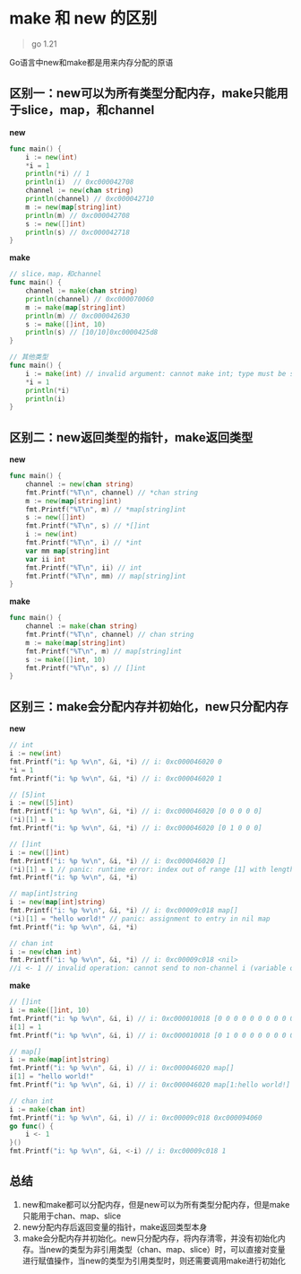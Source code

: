 # make 和 new 的区别

> go 1.21

Go语言中new和make都是用来内存分配的原语

## 区别一：new可以为所有类型分配内存，make只能用于slice，map，和channel

**new**

~~~go
func main() {
    i := new(int)
    *i = 1
    println(*i) // 1
    println(i)  // 0xc000042708
    channel := new(chan string)
    println(channel) // 0xc000042710
    m := new(map[string]int)
    println(m) // 0xc000042708
    s := new([]int)
    println(s) // 0xc000042718
}
~~~

**make**

~~~go
// slice，map，和channel
func main() {
    channel := make(chan string)
    println(channel) // 0xc000070060
    m := make(map[string]int)
    println(m) // 0xc000042630
    s := make([]int, 10)
    println(s) // [10/10]0xc0000425d8
}

// 其他类型
func main() {
    i := make(int) // invalid argument: cannot make int; type must be slice, map, or channel
    *i = 1
    println(*i)
    println(i)
}
~~~

## 区别二：new返回类型的指针，make返回类型

**new**

~~~go
func main() {
    channel := new(chan string)
    fmt.Printf("%T\n", channel) // *chan string
    m := new(map[string]int)
    fmt.Printf("%T\n", m) // *map[string]int
    s := new([]int)
    fmt.Printf("%T\n", s) // *[]int
    i := new(int)
    fmt.Printf("%T\n", i) // *int
    var mm map[string]int
    var ii int
    fmt.Printf("%T\n", ii) // int
    fmt.Printf("%T\n", mm) // map[string]int
}
~~~

**make**

~~~go
func main() {
    channel := make(chan string)
    fmt.Printf("%T\n", channel) // chan string
    m := make(map[string]int)
    fmt.Printf("%T\n", m) // map[string]int
    s := make([]int, 10)
    fmt.Printf("%T\n", s) // []int
}
~~~

## 区别三：make会分配内存并初始化，new只分配内存

**new**

~~~go
// int
i := new(int)
fmt.Printf("i: %p %v\n", &i, *i) // i: 0xc000046020 0
*i = 1
fmt.Printf("i: %p %v\n", &i, *i) // i: 0xc000046020 1

// [5]int
i := new([5]int)
fmt.Printf("i: %p %v\n", &i, *i) // i: 0xc000046020 [0 0 0 0 0]
(*i)[1] = 1
fmt.Printf("i: %p %v\n", &i, *i) // i: 0xc000046020 [0 1 0 0 0]

// []int
i := new([]int)
fmt.Printf("i: %p %v\n", &i, *i) // i: 0xc000046020 []
(*i)[1] = 1 // panic: runtime error: index out of range [1] with length 0
fmt.Printf("i: %p %v\n", &i, *i)

// map[int]string
i := new(map[int]string)
fmt.Printf("i: %p %v\n", &i, *i) // i: 0xc00009c018 map[]
(*i)[1] = "hello world!" // panic: assignment to entry in nil map
fmt.Printf("i: %p %v\n", &i, *i)

// chan int
i := new(chan int)
fmt.Printf("i: %p %v\n", &i, *i) // i: 0xc00009c018 <nil>
//i <- 1 // invalid operation: cannot send to non-channel i (variable of type *chan int)
~~~

**make**

~~~go
// []int
i := make([]int, 10)
fmt.Printf("i: %p %v\n", &i, i) // i: 0xc000010018 [0 0 0 0 0 0 0 0 0 0]
i[1] = 1                        
fmt.Printf("i: %p %v\n", &i, i) // i: 0xc000010018 [0 1 0 0 0 0 0 0 0 0]

// map[]
i := make(map[int]string)
fmt.Printf("i: %p %v\n", &i, i) // i: 0xc000046020 map[]
i[1] = "hello world!"
fmt.Printf("i: %p %v\n", &i, i) // i: 0xc000046020 map[1:hello world!]

// chan int
i := make(chan int)
fmt.Printf("i: %p %v\n", &i, i) // i: 0xc00009c018 0xc000094060
go func() {
    i <- 1
}()
fmt.Printf("i: %p %v\n", &i, <-i) // i: 0xc00009c018 1
~~~

## 总结

1. new和make都可以分配内存，但是new可以为所有类型分配内存，但是make只能用于chan、map、slice
2. new分配内存后返回变量的指针，make返回类型本身
3. make会分配内存并初始化。new只分配内存，将内存清零，并没有初始化内存。当new的类型为非引用类型（chan、map、slice）时，可以直接对变量进行赋值操作，当new的类型为引用类型时，则还需要调用make进行初始化